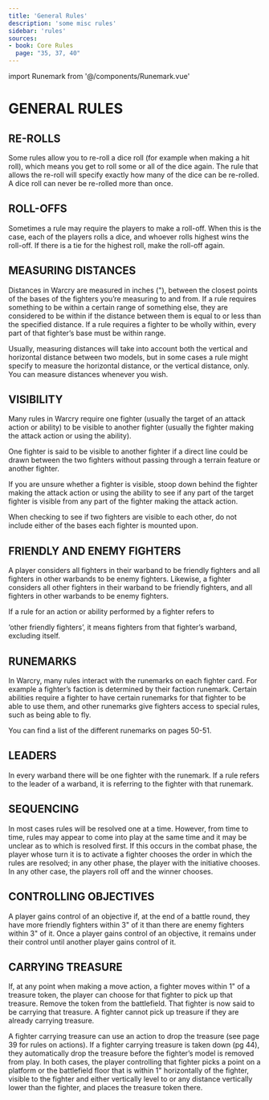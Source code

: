 ```yaml
---
title: 'General Rules'
description: 'some misc rules'
sidebar: 'rules'
sources:
- book: Core Rules
  page: "35, 37, 40"
---
```

import Runemark from '@/components/Runemark.vue'

# GENERAL RULES

## RE-ROLLS

Some rules allow you to re-roll a dice roll (for example when making a hit roll), which means you get to roll some or all of the dice again. The rule that allows the re-roll will specify exactly how many of the dice can be re-rolled. A dice roll can never be re-rolled more than once.

## ROLL-OFFS

Sometimes a rule may require the players to make a roll-off. When this is the case, each of the players rolls a dice, and whoever rolls highest wins the roll-off. If there is a tie for the highest roll, make the roll-off again.

## MEASURING DISTANCES

Distances in Warcry are measured in inches ("), between the closest points of the bases of the fighters you’re measuring to and from. If a rule requires something to be within a certain range of something else, they are considered to be within if the distance between them is equal to or less than the specified distance. If a rule requires a fighter to be wholly within, every part of that fighter’s base must be within range.

Usually, measuring distances will take into account both the vertical and horizontal distance between two models, but in some cases a rule might specify to measure the horizontal distance, or the vertical distance, only. You can measure distances whenever you wish.

## VISIBILITY

Many rules in Warcry require one fighter (usually the target of an attack action or ability) to be visible to another fighter (usually the fighter making the attack action or using the ability).

One fighter is said to be visible to another fighter if a direct line could be drawn between the two fighters without passing through a terrain feature or another fighter.

If you are unsure whether a fighter is visible, stoop down behind the fighter making the attack action or using the ability to see if any part of the target fighter is visible from any part of the fighter making the attack action.

When checking to see if two fighters are visible to each other, do not include either of the bases each fighter is mounted upon.

## FRIENDLY AND ENEMY FIGHTERS

A player considers all fighters in their warband to be friendly fighters and all fighters in other warbands to be enemy fighters. Likewise, a fighter considers all other fighters in their warband to be friendly fighters, and all fighters in other warbands to be enemy fighters.

If a rule for an action or ability performed by a fighter refers to

‘other friendly fighters’, it means fighters from that fighter’s warband, excluding itself.

## RUNEMARKS

In Warcry, many rules interact with the runemarks on each fighter card. For example a fighter’s faction is determined by their faction runemark. Certain abilities require a fighter to have certain runemarks for that fighter to be able to use them, and other runemarks give fighters access to special rules, such as being able to fly.

You can find a list of the different runemarks on pages 50-51.

## LEADERS

In every warband there will be one fighter with the <Runemark mark="leader" /> runemark. If a rule refers to the leader of a warband, it is referring to the fighter with that runemark.

## SEQUENCING

In most cases rules will be resolved one at a time. However, from time to time, rules may appear to come into play at the same time and it may be unclear as to which is resolved first. If this occurs in the combat phase, the player whose turn it is to activate a fighter chooses the order in which the rules are resolved; in any other phase, the player with the initiative chooses. In any other case, the players roll off and the winner chooses.

## CONTROLLING OBJECTIVES 
A player gains control of an objective if, at the end of a battle round, they have more friendly fighters within 3" of it than there are enemy fighters within 3" of it. Once a player gains control of an objective, it remains under their control until another player gains control of it. 


## CARRYING TREASURE

If, at any point when making a move action, a fighter moves within 1" of a treasure token, the player can choose for that fighter to pick up that treasure. Remove the token from the battlefield. That fighter is now said to be carrying that treasure. A fighter cannot pick up treasure if they are already carrying treasure. 

A fighter carrying treasure can use an action to drop the treasure (see page 39 for rules on actions). If a fighter carrying treasure is taken down (pg 44), they automatically drop the treasure before the fighter’s model is removed from play. In both cases, the player controlling that fighter picks a point on a platform or the battlefield floor that is within 1" horizontally of the fighter, visible to the fighter and either vertically level to or any distance vertically lower than the fighter, and places the treasure token there. 
